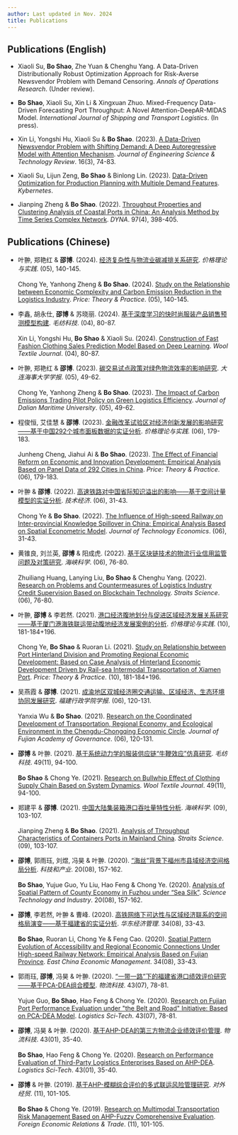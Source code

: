 ```yaml
---
author: Last updated in Nov. 2024
title: Publications
---
```


## Publications (English)

- Xiaoli Su, **Bo Shao**, Zhe Yuan & Chenghu Yang. A Data-Driven Distributionally Robust Optimization Approach for Risk-Averse Newsvendor Problem with Demand Censoring. *Annals of Operations Research*. (Under review).

- **Bo Shao**, Xiaoli Su, Xin Li & Xingxuan Zhuo. Mixed-Frequency Data-Driven Forecasting Port Throughput: A Novel Attention-DeepAR-MIDAS Model. *International Journal of Shipping and Transport Logistics*. (In press).

- Xin Li, Yongshi Hu, Xiaoli Su & **Bo Shao**. (2023). [A Data-Driven Newsvendor Problem with Shifting Demand: A Deep Autoregressive Model with Attention Mechanism](https://doi.org/10.25103/jestr.163.10). *Journal of Engineering Science & Technology Review*. 16(3), 74-83.

- Xiaoli Su, Lijun Zeng, **Bo Shao** & Binlong Lin. (2023). [Data-Driven Optimization for Production Planning with Multiple Demand Features](https://www.researchgate.net/publication/374662158). *Kybernetes*.

- Jianping Zheng & **Bo Shao**. (2022). [Throughput Properties and Clustering Analysis of Coastal Ports in China: An Analysis Method by Time Series Complex Network](https://www.researchgate.net/publication/361719434). *DYNA*. 97(4), 398-405.

## Publications (Chinese)
- 叶翀, 郑艳红 & **邵博**. (2024). [经济复杂性与物流业碳减排关系研究](https://boshao.netlify.app/pdf/经济复杂性与物流业碳减排关系研究_叶翀.pdf). *价格理论与实践*. (05), 140-145.  
  <br>Chong Ye, Yanhong Zheng & **Bo Shao**. (2024). [Study on the Relationship between Economic Complexity and Carbon Emission Reduction in the Logistics Industry](https://boshao.netlify.app/pdf/经济复杂性与物流业碳减排关系研究_叶翀.pdf). *Price: Theory & Practice*. (05), 140-145.

- 李鑫, 胡永仕, **邵博** & 苏晓丽. (2024). [基于深度学习的快时尚服装产品销售预测模型构建](https://boshao.netlify.app/pdf/基于深度学习的快时尚服装产品销售预测模型构建_李鑫.pdf). *毛纺科技*. (04), 80-87.  
  <br>Xin Li, Yongshi Hu, **Bo Shao** & Xiaoli Su. (2024). [Construction of Fast Fashion Clothing Sales Prediction Model Based on Deep Learning](https://boshao.netlify.app/pdf/基于深度学习的快时尚服装产品销售预测模型构建_李鑫.pdf). *Wool Textile Journal*. (04), 80-87.

- 叶翀, 郑艳红 & **邵博**. (2023). [碳交易试点政策对绿色物流效率的影响研究](https://boshao.netlify.app/pdf/碳交易试点政策对绿色物流效率的影响研究_叶翀.pdf). *大连海事大学学报*. (05), 49-62.  
  <br>Chong Ye, Yanhong Zheng & **Bo Shao**. (2023). [The Impact of Carbon Emissions Trading Pilot Policy on Green Logistics Efficiency](https://boshao.netlify.app/pdf/碳交易试点政策对绿色物流效率的影响研究_叶翀.pdf). *Journal of Dalian Maritime University*. (05), 49-62.

- 程俊恒, 艾佳慧 & **邵博**. (2023). [金融改革试验区对经济创新发展的影响研究——基于中国292个城市面板数据的实证分析](https://boshao.netlify.app/pdf/金融改革试验区对经济创新发展的影响研究_程俊恒.pdf). *价格理论与实践*. (06), 179-183.  
  <br>Junheng Cheng, Jiahui Ai & **Bo Shao**. (2023). [The Effect of Financial Reform on Economic and Innovation Development: Empirical Analysis Based on Panel Data of 292 Cities in China](https://boshao.netlify.app/pdf/金融改革试验区对经济创新发展的影响研究_程俊恒.pdf). *Price: Theory & Practice*. (06), 179-183.

- 叶翀 & **邵博**. (2022). [高速铁路对中国省际知识溢出的影响——基于空间计量模型的实证分析](https://boshao.netlify.app/pdf/高速铁路对中国省际知识溢出的影响_叶翀.pdf). *技术经济*. (06), 31-43.  
  <br>Chong Ye & **Bo Shao**. (2022). [The Influence of High-speed Railway on Inter-provincial Knowledge Spillover in China: Empirical Analysis Based on Spatial Econometric Model](https://boshao.netlify.app/pdf/高速铁路对中国省际知识溢出的影响_叶翀.pdf). *Journal of Technology Economics*. (06), 31-43.

- 黄锥良, 刘兰英, **邵博** & 阳成虎. (2022). [基于区块链技术的物流行业信用监管问题及对策研究](https://boshao.netlify.app/pdf/基于区块链技术的物流行业信用监管问题及对策研究_黄锥良.pdf). *海峡科学*. (06), 76-80.  
  <br>Zhuiliang Huang, Lanying Liu, **Bo Shao** & Chenghu Yang. (2022). [Research on Problems and Countermeasures of Logistics Industry Credit Supervision Based on Blockchain Technology](https://boshao.netlify.app/pdf/基于区块链技术的物流行业信用监管问题及对策研究_黄锥良.pdf). *Straits Science*. (06), 76-80.

- 叶翀, **邵博** & 李若然. (2021). [港口经济腹地划分与促进区域经济发展关系研究——基于厦门港海铁联运带动腹地经济发展案例的分析](https://boshao.netlify.app/pdf/港口经济腹地划分与区域经济发展关系研究_叶翀.pdf). *价格理论与实践*. (10), 181-184+196.  
  <br>Chong Ye, **Bo Shao** & Ruoran Li. (2021). [Study on Relationship between Port Hinterland Division and Promoting Regional Economic Development: Based on Case Analysis of Hinterland Economic Development Driven by Rail-sea Intermodal Transportation of Xiamen Port](https://boshao.netlify.app/pdf/港口经济腹地划分与区域经济发展关系研究_叶翀.pdf). *Price: Theory & Practice*. (10), 181-184+196.

- 吴燕霞 & **邵博**. (2021). [成渝地区双城经济圈交通运输、区域经济、生态环境协同发展研究](https://boshao.netlify.app/pdf/成渝地区双城经济圈协同发展研究_吴燕霞.pdf). *福建行政学院学报*. (06), 120-131.  
  <br>Yanxia Wu & **Bo Shao**. (2021). [Research on the Coordinated Development of Transportation, Regional Economy, and Ecological Environment in the Chengdu-Chongqing Economic Circle](https://boshao.netlify.app/pdf/成渝地区双城经济圈协同发展研究_吴燕霞.pdf). *Journal of Fujian Academy of Governance*. (06), 120-131.

- **邵博** & 叶翀. (2021). [基于系统动力学的服装供应链“牛鞭效应”仿真研究](https://boshao.netlify.app/pdf/服装供应链牛鞭效应仿真研究_邵博.pdf). *毛纺科技*. 49(11), 94-100.  
  <br>**Bo Shao** & Chong Ye. (2021). [Research on Bullwhip Effect of Clothing Supply Chain Based on System Dynamics](https://boshao.netlify.app/pdf/服装供应链牛鞭效应仿真研究_邵博.pdf). *Wool Textile Journal*. 49(11), 94-100.

- 郑建平 & **邵博**. (2021). [中国大陆集装箱港口吞吐量特性分析](https://boshao.netlify.app/pdf/中国大陆集装箱港口吞吐量特性分析_郑建平.pdf). *海峡科学*. (09), 103-107.  
  <br>Jianping Zheng & **Bo Shao**. (2021). [Analysis of Throughput Characteristics of Containers Ports in Mainland China](https://boshao.netlify.app/pdf/中国大陆集装箱港口吞吐量特性分析_郑建平.pdf). *Straits Science*. (09), 103-107.

- **邵博**, 郭雨珏, 刘煜, 冯昊 & 叶翀. (2020). [“海丝”背景下福州市县域经济空间格局分析](https://boshao.netlify.app/pdf/海丝背景下福州市县域经济空间格局分析_邵博.pdf). *科技和产业*. 20(08), 157-162.  
  <br>**Bo Shao**, Yujue Guo, Yu Liu, Hao Feng & Chong Ye. (2020). [Analysis of Spatial Pattern of County Economy in Fuzhou under “Sea Silk”](https://boshao.netlify.app/pdf/海丝背景下福州市县域经济空间格局分析_邵博.pdf). *Science Technology and Industry*. 20(08), 157-162.

- **邵博**, 李若然, 叶翀 & 曹峰. (2020). [高铁网络下可达性与区域经济联系的空间格局演变——基于福建省的实证分析](https://boshao.netlify.app/pdf/高铁网络下可达性与区域经济联系_邵博.pdf). *华东经济管理*. 34(08), 33-43.  
  <br>**Bo Shao**, Ruoran Li, Chong Ye & Feng Cao. (2020). [Spatial Pattern Evolution of Accessibility and Regional Economic Connections Under High-speed Railway Network: Empirical Analysis Based on Fujian Province](https://boshao.netlify.app/pdf/高铁网络下可达性与区域经济联系_邵博.pdf). *East China Economic Management*. 34(08), 33-43.

- 郭雨珏, **邵博**, 冯昊 & 叶翀. (2020). [“一带一路”下的福建省港口绩效评价研究——基于PCA-DEA组合模型](https://boshao.netlify.app/pdf/福建省港口绩效评价研究_郭雨珏.pdf). *物流科技*. 43(07), 78-81.  
  <br>Yujue Guo, **Bo Shao**, Hao Feng & Chong Ye. (2020). [Research on Fujian Port Performance Evaluation under "the Belt and Road" Initiative: Based on PCA-DEA Model](https://boshao.netlify.app/pdf/福建省港口绩效评价研究_郭雨珏.pdf). *Logistics Sci-Tech*. 43(07), 78-81.

- **邵博**, 冯昊 & 叶翀. (2020). [基于AHP-DEA的第三方物流企业绩效评价管理](https://boshao.netlify.app/pdf/第三方物流企业绩效评价管理_邵博.pdf). *物流科技*. 43(01), 35-40.  
  <br>**Bo Shao**, Hao Feng & Chong Ye. (2020). [Research on Performance Evaluation of Third-Party Logistics Enterprises Based on AHP-DEA](https://boshao.netlify.app/pdf/第三方物流企业绩效评价管理_邵博.pdf). *Logistics Sci-Tech*. 43(01), 35-40.

- **邵博** & 叶翀. (2019). [基于AHP-模糊综合评价的多式联运风险管理研究](https://github.com/boshao321/boshao/blob/main/pdf/1.pdf). *对外经贸*. (11), 101-105.  
  <br>**Bo Shao** & Chong Ye. (2019). [Research on Multimodal Transportation Risk Management Based on AHP-Fuzzy Comprehensive Evaluation](https://github.com/boshao321/boshao/blob/main/pdf/1.pdf). *Foreign Economic Relations & Trade*. (11), 101-105.
